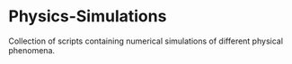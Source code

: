 # Physics-Simulations

Collection of scripts containing numerical simulations of different physical phenomena. 

